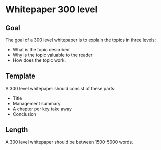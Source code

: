 # Whitepaper 300 level

## Goal
The goal of a 300 level whitepaper is to explain the topics in three levels:
  - What is the topic described
  - Why is the topic valuable to the reader
  - How does the topic work.

## Template
A 300 level whitepaper should consist of these parts:
  - Title
  - Management summary
  - A chapter per key take away
  - Conclusion

## Length
A 300 level whitepaper should be between 1500-5000 words.